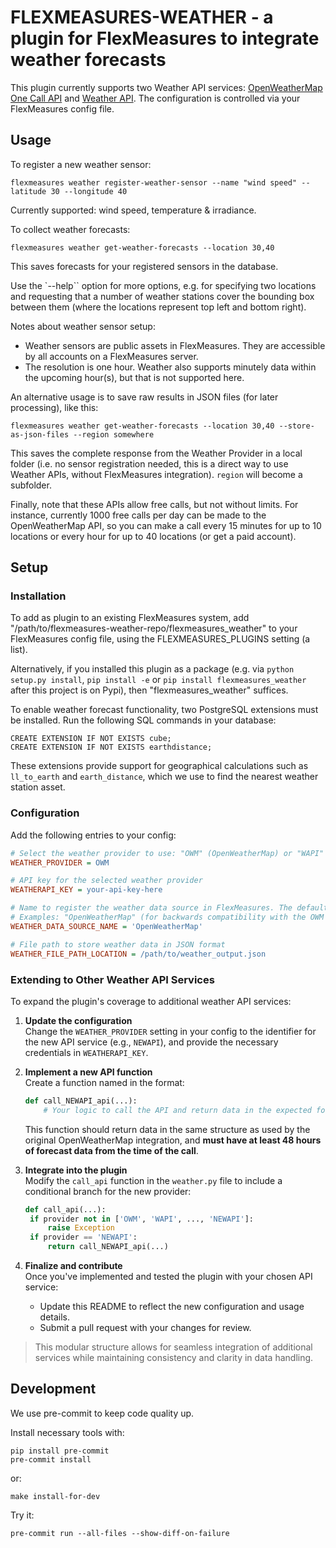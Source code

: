 # FLEXMEASURES-WEATHER - a plugin for FlexMeasures to integrate weather forecasts


This plugin currently supports two Weather API services: [OpenWeatherMap One Call API](https://openweathermap.org/api/one-call-3) and [Weather API](https://www.weatherapi.com/). The configuration is controlled via your FlexMeasures config file.


## Usage

To register a new weather sensor:

`flexmeasures weather register-weather-sensor --name "wind speed" --latitude 30 --longitude 40`

Currently supported: wind speed, temperature & irradiance.

To collect weather forecasts:

`flexmeasures weather get-weather-forecasts --location 30,40`

This saves forecasts for your registered sensors in the database.

Use the `--help`` option for more options, e.g. for specifying two locations and requesting that a number of weather stations cover the bounding box between them (where the locations represent top left and bottom right).

Notes about weather sensor setup: 

- Weather sensors are public assets in FlexMeasures. They are accessible by all accounts on a FlexMeasures server.
- The resolution is one hour. Weather also supports minutely data within the upcoming hour(s), but that is not supported here.

An alternative usage is to save raw results in JSON files (for later processing), like this:

`flexmeasures weather get-weather-forecasts --location 30,40 --store-as-json-files --region somewhere`

This saves the complete response from the Weather Provider in a local folder (i.e. no sensor registration needed, this is a direct way to use Weather APIs, without FlexMeasures integration). `region` will become a subfolder.
 
Finally, note that these APIs allow free calls, but not without limits.
For instance, currently 1000 free calls per day can be made to the OpenWeatherMap API,
so you can make a call every 15 minutes for up to 10 locations or every hour for up to 40 locations (or get a paid account).


## Setup

### Installation

To add as plugin to an existing FlexMeasures system, add "/path/to/flexmeasures-weather-repo/flexmeasures_weather" to your FlexMeasures config file,
using the FLEXMEASURES_PLUGINS setting (a list).

Alternatively, if you installed this plugin as a package (e.g. via `python setup.py install`, `pip install -e` or `pip install flexmeasures_weather` after this project is on Pypi), then "flexmeasures_weather" suffices.

To enable weather forecast functionality, two PostgreSQL extensions must be installed. Run the following SQL commands in your database:

```
CREATE EXTENSION IF NOT EXISTS cube;
CREATE EXTENSION IF NOT EXISTS earthdistance;
```

These extensions provide support for geographical calculations such as `ll_to_earth` and `earth_distance`, which we use to find the nearest weather station asset.


### Configuration

Add the following entries to your config:

```ini
# Select the weather provider to use: "OWM" (OpenWeatherMap) or "WAPI" (Weather API)
WEATHER_PROVIDER = OWM

# API key for the selected weather provider
WEATHERAPI_KEY = your-api-key-here

# Name to register the weather data source in FlexMeasures. The default is 'Weather'.
# Examples: "OpenWeatherMap" (for backwards compatibility with the OWM plugin).
WEATHER_DATA_SOURCE_NAME = 'OpenWeatherMap'

# File path to store weather data in JSON format
WEATHER_FILE_PATH_LOCATION = /path/to/weather_output.json
```

### Extending to Other Weather API Services

To expand the plugin's coverage to additional weather API services:

1. **Update the configuration**  
   Change the `WEATHER_PROVIDER` setting in your config to the identifier for the new API service (e.g., `NEWAPI`), and provide the necessary credentials in `WEATHERAPI_KEY`.

2. **Implement a new API function**  
   Create a function named in the format:

   ```python
   def call_NEWAPI_api(...):
       # Your logic to call the API and return data in the expected format
   ```

   This function should return data in the same structure as used by the original OpenWeatherMap integration, and **must have at least 48 hours of forecast data from the time of the call**.

3. **Integrate into the plugin**  
   Modify the `call_api` function in the `weather.py` file to include a conditional branch for the new provider:

   ```python
   def call_api(...):
    if provider not in ['OWM', 'WAPI', ..., 'NEWAPI']:
        raise Exception
    if provider == 'NEWAPI':
        return call_NEWAPI_api(...)
   ```

4. **Finalize and contribute**  
   Once you've implemented and tested the plugin with your chosen API service:
   - Update this README to reflect the new configuration and usage details.
   - Submit a pull request with your changes for review.

> This modular structure allows for seamless integration of additional services while maintaining consistency and clarity in data handling.


## Development

We use pre-commit to keep code quality up.

Install necessary tools with:

    pip install pre-commit
    pre-commit install

or:

    make install-for-dev

Try it:

    pre-commit run --all-files --show-diff-on-failure
